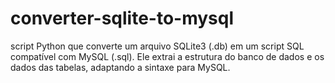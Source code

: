 # converter-sqlite-to-mysql
script Python que converte um arquivo SQLite3 (.db) em um script SQL compatível com MySQL (.sql). Ele extrai a estrutura do banco de dados e os dados das tabelas, adaptando a sintaxe para MySQL.
